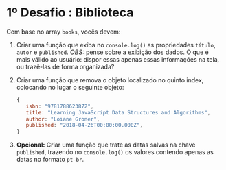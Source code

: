 # 1º Desafio : Biblioteca

Com base no array `books`, vocês devem:

1. Criar uma função que exiba no `console.log()` as propriedades `título`, `autor` e `published`. *OBS:* pense sobre a exibição dos dados. O que é mais válido ao usuário: dispor essas apenas essas informações na tela, ou trazê-las de forma organizada?


2. Criar uma função que remova o objeto localizado no quinto index, colocando no lugar o seguinte objeto:

   ```JavaScript
   { 
      isbn: "9781788623872",
      title: "Learning JavaScript Data Structures and Algorithms",
      author: "Loiane Groner",
      published: "2018-04-26T00:00:00.000Z",
   }
   ```

3. **Opcional:** Criar uma função que trate as datas salvas na chave `published`, trazendo no `console.log()` os valores contendo apenas as datas no formato `pt-br`.
